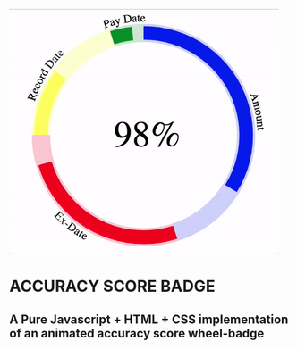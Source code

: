 ![](accuracy_badge.gif)
# ACCURACY SCORE BADGE
## A Pure Javascript + HTML + CSS implementation of an animated accuracy score wheel-badge

